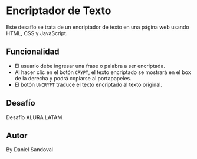 # Encriptador de Texto

Este desafío se trata de un encriptador de texto en una página web usando HTML, CSS y JavaScript.

## Funcionalidad

- El usuario debe ingresar una frase o palabra a ser encriptada.
- Al hacer clic en el botón `CRYPT`, el texto encriptado se mostrará en el box de la derecha y podrá copiarse al portapapeles.
- El botón `UNCRYPT` traduce el texto encriptado al texto original.

## Desafío

Desafío ALURA LATAM.

## Autor

By Daniel Sandoval
